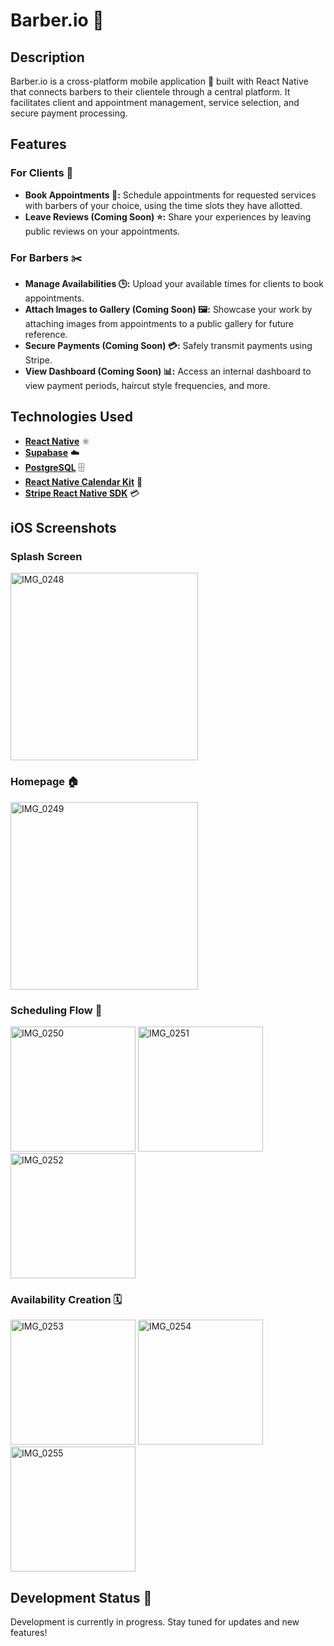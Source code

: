 # Barber.io 💈

## Description

Barber.io is a cross-platform mobile application 📱 built with React Native that connects barbers to their clientele through a central platform. It facilitates client and appointment management, service selection, and secure payment processing.

## Features

### For Clients 👥

- **Book Appointments 📅:** Schedule appointments for requested services with barbers of your choice, using the time slots they have allotted.
- **Leave Reviews (Coming Soon) ⭐:** Share your experiences by leaving public reviews on your appointments.

### For Barbers ✂️

- **Manage Availabilities 🕒:** Upload your available times for clients to book appointments.
- **Attach Images to Gallery (Coming Soon) 🖼️:** Showcase your work by attaching images from appointments to a public gallery for future reference.
- **Secure Payments (Coming Soon) 💳:** Safely transmit payments using Stripe.
- **View Dashboard (Coming Soon) 📊:** Access an internal dashboard to view payment periods, haircut style frequencies, and more.

## Technologies Used

- [**React Native**](https://github.com/facebook/react-native) ⚛️
- [**Supabase**](https://github.com/supabase/supabase) ☁️
- [**PostgreSQL**](https://github.com/postgres/postgres) 🗄️
- [**React Native Calendar Kit**](https://github.com/howljs/react-native-calendar-kit) 📅
- [**Stripe React Native SDK**](https://github.com/stripe/stripe-react-native) 💳

## iOS Screenshots

### Splash Screen
<img src="https://github.com/user-attachments/assets/4b796e27-8a72-4f86-96cc-d8ee57ed1424" alt="IMG_0248" width="300"/>

### Homepage 🏠
<img src="https://github.com/user-attachments/assets/cd5e1beb-d3f4-4d07-901f-5d4f11a84012" alt="IMG_0249" width="300"/>

### Scheduling Flow 🔄

<img src="https://github.com/user-attachments/assets/6b8f86bf-912a-4dd6-b49f-9ae244dae952" alt="IMG_0250" width="200"/>
<img src="https://github.com/user-attachments/assets/4554f776-a3a1-4d0f-9192-62e205aa1daf" alt="IMG_0251" width="200"/>
<img src="https://github.com/user-attachments/assets/e5f4a93b-65b0-42a0-8606-d906b91d7601" alt="IMG_0252" width="200"/>

### Availability Creation 🗓️

<img src="https://github.com/user-attachments/assets/a95bfef6-248c-492b-a215-e696e4f0c8d7" alt="IMG_0253" width="200"/>
<img src="https://github.com/user-attachments/assets/a42f1def-ccf8-417f-b7a2-fd36b63cb141" alt="IMG_0254" width="200"/>
<img src="https://github.com/user-attachments/assets/e4b543c9-e474-4a1b-8480-5c08da8f1a5f" alt="IMG_0255" width="200"/>


## Development Status 🚧

Development is currently in progress. Stay tuned for updates and new features!
